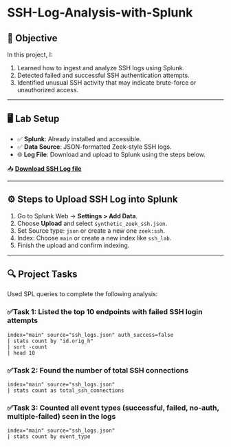 # SSH-Log-Analysis-with-Splunk

## 🎯 Objective

In this project, I:
1. Learned how to ingest and analyze SSH logs using Splunk.
2. Detected failed and successful SSH authentication attempts.
3. Identified unusual SSH activity that may indicate brute-force or unauthorized access.

---

## 🖥️ Lab Setup

- ✅ **Splunk**: Already installed and accessible.
- ✅ **Data Source**: JSON-formatted Zeek-style SSH logs.
- 🌐 **Log File**: Download and upload to Splunk using the steps below.

📥 **[Download SSH Log file](https://drive.google.com/file/d/1-KEqITwCOoQSRS3SfnPk-bbwdnOfFNsB/view?usp=sharing)**

---

## ⚙️ Steps to Upload SSH Log into Splunk

1. Go to Splunk Web → **Settings > Add Data**.
2. Choose **Upload** and select `synthetic_zeek_ssh.json`.
3. Set Source type: `json` or create a new one `zeek:ssh`.
4. Index: Choose `main` or create a new index like `ssh_lab`.
5. Finish the upload and confirm indexing.

---

## 🔍 Project Tasks

Used SPL queries to complete the following analysis:

### ✅Task 1: Listed the top 10 endpoints with failed SSH login attempts
```spl
index="main" source="ssh_logs.json" auth_success=false
| stats count by "id.orig_h"
| sort -count
| head 10
```
### ✅Task 2: Found the number of total SSH connections
```spl
index="main" source="ssh_logs.json"
| stats count as total_ssh_connections
```
### ✅Task 3: Counted all event types (successful, failed, no-auth, multiple-failed) seen in the logs
```spl
index="main" source="ssh_logs.json"
| stats count by event_type
```
